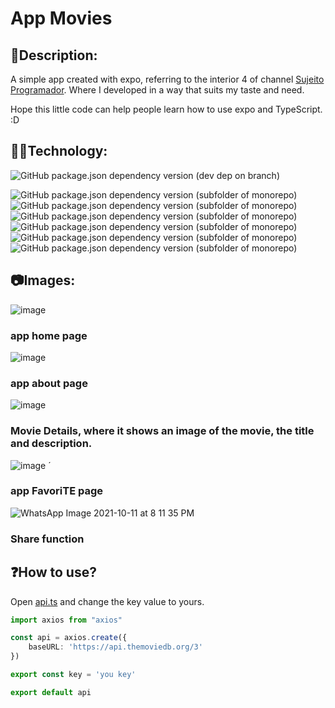 # App Movies

## 📰**Description**:

A simple app created with expo, referring to the interior 4 of channel [Sujeito Programador](https://www.youtube.com/channel/UCLc5Bq2yfs-S3Zse3ZFRMEQ).
Where I developed in a way that suits my taste and need.

Hope this little code can help people learn how to use expo and TypeScript. :D

## 👨‍💻**Technology**:

![GitHub package.json dependency version (dev dep on branch)](https://img.shields.io/github/package-json/dependency-version/DutraGames/app-movies/dev/typescript)


![GitHub package.json dependency version (subfolder of monorepo)](https://img.shields.io/github/package-json/dependency-version/DutraGames/app-movies/expo?style=flat)
![GitHub package.json dependency version (subfolder of monorepo)](https://img.shields.io/github/package-json/dependency-version/DutraGames/app-movies/styled-components)
![GitHub package.json dependency version (subfolder of monorepo)](https://img.shields.io/github/package-json/dependency-version/DutraGames/app-movies/react-native-stars)
![GitHub package.json dependency version (subfolder of monorepo)](https://img.shields.io/github/package-json/dependency-version/DutraGames/app-movies/@react-native-async-storage/async-storage)
![GitHub package.json dependency version (subfolder of monorepo)](https://img.shields.io/github/package-json/dependency-version/DutraGames/app-movies/axios)
![GitHub package.json dependency version (subfolder of monorepo)](https://img.shields.io/github/package-json/dependency-version/DutraGames/app-movies/@react-navigation/native)

## 📷**Images**:

![image](https://user-images.githubusercontent.com/69097449/136864692-3d1635e7-9518-49fb-b4d3-a32b0db87741.png)


### **app home page**

![image](https://user-images.githubusercontent.com/69097449/136865118-44c8afdf-0610-4fbf-aeb4-c7aae8966768.png)

### **app about page**

![image](https://user-images.githubusercontent.com/69097449/136865214-54c9b89c-23fb-4c29-b6c7-f36c602bfc3f.png)

### **Movie Details, where it shows an image of the movie, the title and description.**

![image](https://user-images.githubusercontent.com/69097449/136865489-b9dd1002-ffa9-4aa5-8b17-0afda9b14ffe.png)
´
### **app FavoriTE page**

![WhatsApp Image 2021-10-11 at 8 11 35 PM](https://user-images.githubusercontent.com/69097449/136865813-c1f7d4cd-fb0d-4252-b257-b8d44a94de43.jpeg)

### **Share function**

## **❓How to use?**

Open [api.ts]("https://github.com/DutraGames/app-movies/blob/main/src/api.ts") and change the key value to yours.

```ts
import axios from "axios"

const api = axios.create({
    baseURL: 'https://api.themoviedb.org/3'
})

export const key = 'you key'

export default api
```